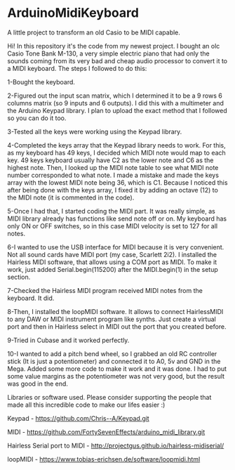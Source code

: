 # ArduinoMidiKeyboard
A little project to transform an old Casio to be MIDI capable.

Hi! In this repository it's the code from my newest project. I bought an olc Casio Tone Bank M-130, a very simple electric piano that had only the sounds coming from its very bad and cheap audio processor to convert it to a MIDI keyboard. The steps I followed to do this:

1-Bought the keyboard.

2-Figured out the input scan matrix, which I determined it to be a 9 rows 6 columns matrix (so 9 inputs and 6 outputs). I did this with a multimeter and the Arduino Keypad library. I plan to upload the exact method that I followed so you can do it too.

3-Tested all the keys were working using the Keypad library.

4-Completed the keys array that the Keypad library needs to work. For this, as my keyboard has 49 keys, I decided which MIDI note would map to each key. 49 keys keyboard usually have C2 as the lower note and C6 as the highest note. Then, I looked up the MIDI note table to see what MIDI note number corresponded to what note. I made a mistake and made the keys array with the lowest MIDI note being 36, which is C1. Because I noticed this after being done with the keys array, I fixed it by adding an octave (12) to the MIDI note (it is commented in the code).

5-Once I had that, I started coding the MIDI part. It was really simple, as MIDI library already has functions like send note off or on. My keyboard has only ON or OFF switches, so in this case MIDI velocity is set to 127 for all notes.

6-I wanted to use the USB interface for MIDI because it is very convenient. Not all sound cards have MIDI port (my case, Scarlett 2i2). I installed the Hairless MIDI software, that allows using a COM port as MIDI. To make it work, just added Serial.begin(115200) after the MIDI.begin(1) in the setup section.

7-Checked the Hairless MIDI program received MIDI notes from the keyboard. It did.

8-Then, I installed the loopMIDI software. It allows to connect HairlessMIDI to any DAW or MIDI instrument program like synths. Just create a virtual port and then in Hairless select in MIDI out the port that you created before.

9-Tried in Cubase and it worked perfectly.

10-I wanted to add a pitch bend wheel, so I grabbed an old RC controller stick (It is just a potentiometer) and connected it to A0, 5v and GND in the Mega. Added some more code to make it work and it was done. I had to put some value margins as the potentiometer was not very good, but the result was good in the end.

Libraries or software used. Please consider supporting the people that made all this incredible code to make our lifes easier :)

Keypad - https://github.com/Chris--A/Keypad.git

MIDI -   https://github.com/FortySevenEffects/arduino_midi_library.git

Hairless Serial port to MIDI - http://projectgus.github.io/hairless-midiserial/

loopMIDI - https://www.tobias-erichsen.de/software/loopmidi.html

